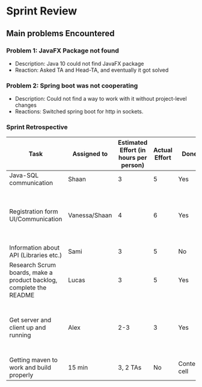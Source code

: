 # Sprint Review

## Main problems  Encountered

### Problem 1: JavaFX Package not found
 - Description: Java 10 could not find JavaFX package
 - Reaction: Asked TA and Head-TA, and eventually it got solved
 
### Problem 2: Spring boot was not cooperating 
 - Description: Could not find a way to work with it without project-level changes
 - Reactions: Switched spring boot for http in sockets.
 
### Sprint Retrospective
 | Task  | Assigned to | Estimated Effort (in hours per person) | Actual Effort | Done | Notes |
 | ------------- | ------------- | ------------ | ------------- | ------------ | -------- |
 | Java-SQL communication  | Shaan | 3 | 5  | Yes | - |
 | Registration form UI/Communication  | Vanessa/Shaan | 4 | 6  | Yes | Input validation and Hashing still needs to be done |
 | Information about API (Libraries etc.)  | Sami  | 3 | 5  | No | - |
 | Research Scrum boards, make a product backlog, complete the README  | Lucas  | 3 | 5  | Yes | - |
 | Get server and client up and running  | Alex  | 2-3 | 3  | Yes | Threading done nicely, however not http compliant yet. |
 | Getting maven to work and build properly  | 15 min  | 3, 2 TAs | No  | Content cell | - |
 

